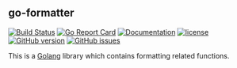 ## go-formatter

[![Build Status](https://img.shields.io/github/workflow/status/pieterclaerhout/go-formatter/Go)](https://github.com/pieterclaerhout/go-formatter/actions?query=workflow%3AGo)
[![Go Report Card](https://goreportcard.com/badge/github.com/pieterclaerhout/go-formatter)](https://goreportcard.com/report/github.com/pieterclaerhout/go-formatter)
[![Documentation](https://godoc.org/github.com/pieterclaerhout/go-formatter?status.svg)](http://godoc.org/github.com/pieterclaerhout/go-formatter)
[![license](https://img.shields.io/badge/license-Apache%20v2-orange.svg)](https://github.com/pieterclaerhout/go-formatter/raw/master/LICENSE)
[![GitHub version](https://badge.fury.io/gh/pieterclaerhout%2Fgo-formatter.svg)](https://badge.fury.io/gh/pieterclaerhout%2Fgo-formatter)
[![GitHub issues](https://img.shields.io/github/issues/pieterclaerhout/go-formatter.svg)](https://github.com/pieterclaerhout/go-formatter/issues)

This is a [Golang](https://golang.org) library which contains formatting related functions.
